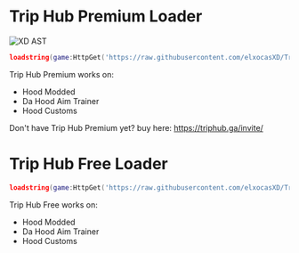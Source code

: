 # Trip Hub Premium Loader

![XD AST](https://triphub.ga/img/Premium.png)

```lua
loadstring(game:HttpGet('https://raw.githubusercontent.com/elxocasXD/Trip-Hub/main/Premium%20Loader.lua'))()
```
Trip Hub Premium works on:
- Hood Modded
- Da Hood Aim Trainer
- Hood Customs

Don't have Trip Hub Premium yet? buy here:
https://triphub.ga/invite/

# Trip Hub Free Loader

```lua
loadstring(game:HttpGet('https://raw.githubusercontent.com/elxocasXD/Trip-Hub/main/Free%20Loader.lua'))()
```
Trip Hub Free works on:
- Hood Modded
- Da Hood Aim Trainer
- Hood Customs
